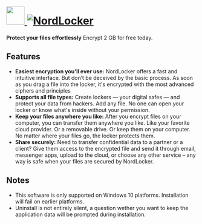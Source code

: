 # [<img src="https://cdn.jsdelivr.net/gh/AdmiringWorm/chocolatey-packages@25a4543b38acaadc800639b203a00610ff05bf77/automatic/nordvpn/icons/48x48.png" height="48" width="48" /> ![NordLocker](https://img.shields.io/chocolatey/v/nordlocker.svg?label=NordLocker&style=for-the-badge)](https://chocolatey.org/packages/nordlocker)

**Protect your files effortlessly**
Encrypt 2 GB for free today.

## Features

- **Easiest encryption you'll ever use:** NordLocker offers a fast and intuitive interface. But don’t be deceived by the basic process. As soon as you drag a file into the locker, it's encrypted with the most advanced ciphers and principles
- **Supports all file types:** Create lockers — your digital safes — and protect your data from hackers. Add any file. No one can open your locker or know what's inside without your permission.
- **Keep your files anywhere you like:** After you encrypt files on your computer, you can transfer them anywhere you like. Like your favorite cloud provider. Or a removable drive. Or keep them on your computer. No matter where your files go, the locker protects them.
- **Share securely:** Need to transfer confidential data to a partner or a client? Give them access to the encrypted file and send it through email, messenger apps, upload to the cloud, or choose any other service – any way is safe when your files are secured by NordLocker.

## Notes

- This software is only supported on Windows 10 platforms. Installation will fail on earlier platforms.
- Uninstall is not entirely silent, a question wether you want to keep the application data will be prompted during installation.
